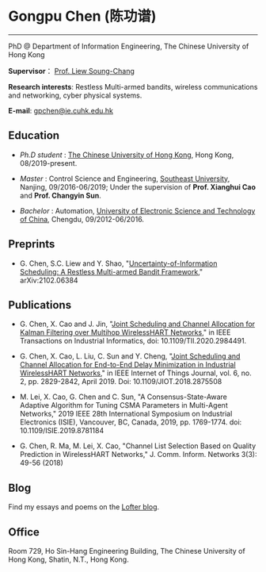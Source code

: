 # Gongpu Chen (陈功谱)
---------------------- 
PhD @ Department of Information Engineering, The Chinese University of Hong Kong 
 
**Supervisor**： [Prof. Liew Soung-Chang](http://www.ie.cuhk.edu.hk/people/soung.shtml)
 
**Research interests**: Restless Multi-armed bandits, wireless communications and networking, cyber physical systems.
 
**E-mail**: gpchen@ie.cuhk.edu.hk

## Education
* *Ph.D student* :  [The Chinese University of Hong Kong](http://www.cuhk.edu.hk/english/), Hong Kong, 08/2019-present.

* *Master* : Control Science and Engineering, [Southeast University](http://www.seu.edu.cn/), Nanjing, 09/2016-06/2019; Under the supervision of **Prof. Xianghui Cao** and **Prof. Changyin Sun**.

* *Bachelor* : Automation, [University of Electronic Science and Technology of China](https://www.uestc.edu.cn/), Chengdu, 09/2012-06/2016. 
## Preprints
* G. Chen, S.C. Liew and Y. Shao, "[Uncertainty-of-Information Scheduling: A Restless Multi-armed Bandit Framework](https://arxiv.org/abs/2102.06384),"	arXiv:2102.06384 

## Publications
* G. Chen, X. Cao and J. Jin, "[Joint Scheduling and Channel Allocation for Kalman Filtering over Multihop WirelessHART Networks](https://ieeexplore-ieee-org.easyaccess1.lib.cuhk.edu.hk/document/9055118)," in IEEE Transactions on Industrial Informatics, doi: 10.1109/TII.2020.2984491.

* G. Chen, X. Cao, L. Liu, C. Sun and Y. Cheng, "[Joint Scheduling and Channel Allocation for End-to-End Delay Minimization in Industrial WirelessHART Networks](https://ieeexplore.ieee.org/document/8489935)," in IEEE Internet of Things Journal, vol. 6, no. 2, pp. 2829-2842, April 2019. Doi: 10.1109/JIOT.2018.2875508

* M. Lei, X. Cao, G. Chen and C. Sun, "A Consensus-State-Aware Adaptive Algorithm for Tuning CSMA Parameters in Multi-Agent Networks," 2019 IEEE 28th International Symposium on Industrial Electronics (ISIE), Vancouver, BC, Canada, 2019, pp. 1769-1774.
doi: 10.1109/ISIE.2019.8781184

* G. Chen, R. Ma, M. Lei, X. Cao, "Channel List Selection Based on Quality Prediction in WirelessHART Networks," J. Comm. Inform. Networks 3(3): 49-56 (2018)

## Blog
Find my essays and poems on the [Lofter blog](http://ruguirubi.lofter.com/).

## Office
Room 729, Ho Sin-Hang Engineering Building, The Chinese University of Hong Kong, Shatin, N.T., Hong Kong.

